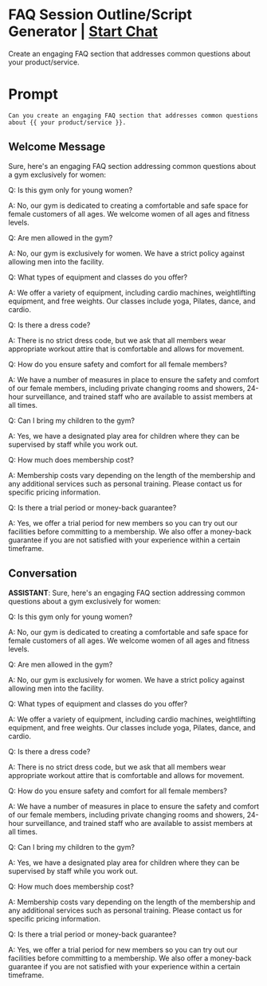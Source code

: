 

# FAQ Session Outline/Script Generator | [Start Chat](https://gptcall.net/chat.html?data=%7B%22contact%22%3A%7B%22id%22%3A%22Ce3tL_a5O1oFGqdqlhCwl%22%2C%22flow%22%3Atrue%7D%7D)
Create an engaging FAQ section that addresses common questions about your product/service.



# Prompt

```
Can you create an engaging FAQ section that addresses common questions about {{ your product/service }}.

```

## Welcome Message
Sure, here's an engaging FAQ section addressing common questions about a gym exclusively for women:



Q: Is this gym only for young women?

A: No, our gym is dedicated to creating a comfortable and safe space for female customers of all ages. We welcome women of all ages and fitness levels.



Q: Are men allowed in the gym?

A: No, our gym is exclusively for women. We have a strict policy against allowing men into the facility.



Q: What types of equipment and classes do you offer?

A: We offer a variety of equipment, including cardio machines, weightlifting equipment, and free weights. Our classes include yoga, Pilates, dance, and cardio.



Q: Is there a dress code?

A: There is no strict dress code, but we ask that all members wear appropriate workout attire that is comfortable and allows for movement.



Q: How do you ensure safety and comfort for all female members?

A: We have a number of measures in place to ensure the safety and comfort of our female members, including private changing rooms and showers, 24-hour surveillance, and trained staff who are available to assist members at all times.



Q: Can I bring my children to the gym?

A: Yes, we have a designated play area for children where they can be supervised by staff while you work out.



Q: How much does membership cost?

A: Membership costs vary depending on the length of the membership and any additional services such as personal training. Please contact us for specific pricing information.



Q: Is there a trial period or money-back guarantee?

A: Yes, we offer a trial period for new members so you can try out our facilities before committing to a membership. We also offer a money-back guarantee if you are not satisfied with your experience within a certain timeframe.

## Conversation

**ASSISTANT**: Sure, here's an engaging FAQ section addressing common questions about a gym exclusively for women:



Q: Is this gym only for young women?

A: No, our gym is dedicated to creating a comfortable and safe space for female customers of all ages. We welcome women of all ages and fitness levels.



Q: Are men allowed in the gym?

A: No, our gym is exclusively for women. We have a strict policy against allowing men into the facility.



Q: What types of equipment and classes do you offer?

A: We offer a variety of equipment, including cardio machines, weightlifting equipment, and free weights. Our classes include yoga, Pilates, dance, and cardio.



Q: Is there a dress code?

A: There is no strict dress code, but we ask that all members wear appropriate workout attire that is comfortable and allows for movement.



Q: How do you ensure safety and comfort for all female members?

A: We have a number of measures in place to ensure the safety and comfort of our female members, including private changing rooms and showers, 24-hour surveillance, and trained staff who are available to assist members at all times.



Q: Can I bring my children to the gym?

A: Yes, we have a designated play area for children where they can be supervised by staff while you work out.



Q: How much does membership cost?

A: Membership costs vary depending on the length of the membership and any additional services such as personal training. Please contact us for specific pricing information.



Q: Is there a trial period or money-back guarantee?

A: Yes, we offer a trial period for new members so you can try out our facilities before committing to a membership. We also offer a money-back guarantee if you are not satisfied with your experience within a certain timeframe.


